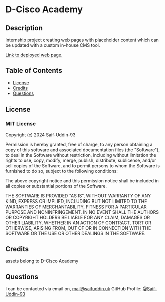 # D-Cisco Academy

## Description

Internship project creating web pages with placeholder content which can be updated with a custom in-house CMS tool.

[Link to deployed web page.](https://saif-uddin-93.github.io/D-Cisco_Academy/cybersecurity.html)

## Table of Contents

- [License](#license)
- [Credits](#credits)
- [Questions](#questions)

## License
### MIT License
Copyright (c) 2024 Saif-Uddin-93

Permission is hereby granted, free of charge, to any person obtaining a copy of this software and associated documentation files (the "Software"), to deal in the Software without restriction, including without limitation the rights to use, copy, modify, merge, publish, distribute, sublicense, and/or sell copies of the Software, and to permit persons to whom the Software is furnished to do so, subject to the following conditions:

The above copyright notice and this permission notice shall be included in all copies or substantial portions of the Software.

THE SOFTWARE IS PROVIDED "AS IS", WITHOUT WARRANTY OF ANY KIND, EXPRESS OR IMPLIED, INCLUDING BUT NOT LIMITED TO THE WARRANTIES OF MERCHANTABILITY, FITNESS FOR A PARTICULAR PURPOSE AND NONINFRINGEMENT. IN NO EVENT SHALL THE AUTHORS OR COPYRIGHT HOLDERS BE LIABLE FOR ANY CLAIM, DAMAGES OR OTHER LIABILITY, WHETHER IN AN ACTION OF CONTRACT, TORT OR OTHERWISE, ARISING FROM, OUT OF OR IN CONNECTION WITH THE SOFTWARE OR THE USE OR OTHER DEALINGS IN THE SOFTWARE.

## Credits

assets belong to D-Cisco Academy

## Questions
I can be contacted via email on, mail@saifuddin.uk
GitHub Profile: [@Saif-Uddin-93](https://github.com/Saif-Uddin-93)
